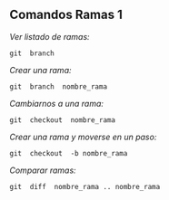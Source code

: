 ## Comandos Ramas 1

*Ver listado de ramas:*
~~~
git  branch
~~~

*Crear una rama:*
~~~
git  branch  nombre_rama
~~~

*Cambiarnos a una rama:*
~~~
git  checkout  nombre_rama
~~~

*Crear una rama y moverse en un paso:*
~~~
git  checkout  -b nombre_rama
~~~

*Comparar ramas:*
~~~
git  diff  nombre_rama .. nombre_rama
~~~
